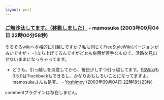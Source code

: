 ```yaml
---
layout: post
---
```

<h3><a href="/?page=BBS%2D%BB%A8%C3%CC%2F1" class="wikipage">ご無沙汰してます。（移動しました）</a> - mamosuke (2003年09月04日 22時00分58秒)</h3>
<p>そろそろwikiへ本格的に引越しですか？私も同じくFreeStyleWiki(バージョンが古いですが・・)立ち上げてるんですがどぉも併用が苦手なもので、活路を見出せないままになっちゃってます。</p>
<ul>
<li>どうも。引っ越しを決意してから、毎日少しずつ引っ越してます。<a href="http://fswiki.poi.jp/">FSWiki</a>も3.5.0はTrackbackもできるし、かなりおもしろいことになってますよ。mamosukeさんも是非。 - <a href="/?page=Yoshimov" class="wikipage">Yoshimov</a> (2003年09月04日 22時18分23秒)</li>
</ul>
<p><span class="error">commentプラグインは存在しません。</span> </p>
